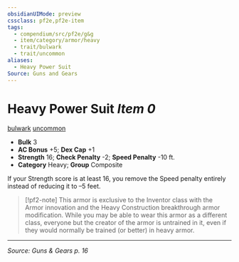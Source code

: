 ```yaml
---
obsidianUIMode: preview
cssclass: pf2e,pf2e-item
tags:
  - compendium/src/pf2e/g&g
  - item/category/armor/heavy
  - trait/bulwark
  - trait/uncommon
aliases:
  - Heavy Power Suit
Source: Guns and Gears
---
```

# Heavy Power Suit *Item 0*  
[bulwark](rules/traits/bulwark.md "Bulwark Armor Trait")  [uncommon](rules/traits/uncommon.md "Uncommon Rarity Trait")  

- **Bulk** 3
- **AC Bonus** +5; **Dex Cap** +1
- **Strength** 16; **Check Penalty** -2; **Speed Penalty** -10 ft.
- **Category** Heavy; **Group** Composite 

If your Strength score is at least 16, you remove the Speed penalty entirely instead of reducing it to –5 feet.

> [!pf2-note]
> This armor is exclusive to the Inventor class with the Armor innovation and the Heavy Construction breakthrough armor modification. While you may be able to wear this armor as a different class, everyone but the creator of the armor is untrained in it, even if they would normally be trained (or better) in heavy armor.


---
*Source: Guns & Gears p. 16*
